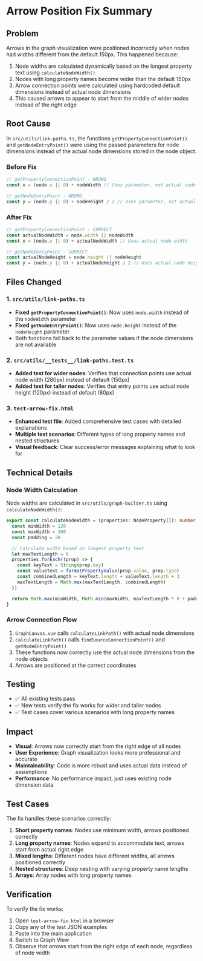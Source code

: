# Arrow Position Fix Summary

## Problem

Arrows in the graph visualization were positioned incorrectly when nodes had widths different from the default 150px. This happened because:

1. Node widths are calculated dynamically based on the longest property text using `calculateNodeWidth()`
2. Nodes with long property names become wider than the default 150px
3. Arrow connection points were calculated using hardcoded default dimensions instead of actual node dimensions
4. This caused arrows to appear to start from the middle of wider nodes instead of the right edge

## Root Cause

In `src/utils/link-paths.ts`, the functions `getPropertyConnectionPoint()` and `getNodeEntryPoint()` were using the passed parameters for node dimensions instead of the actual node dimensions stored in the node object.

### Before Fix

```typescript
// getPropertyConnectionPoint - WRONG
const x = (node.x || 0) + nodeWidth // Uses parameter, not actual node width

// getNodeEntryPoint - WRONG
const y = (node.y || 0) + nodeHeight / 2 // Uses parameter, not actual node height
```

### After Fix

```typescript
// getPropertyConnectionPoint - CORRECT
const actualNodeWidth = node.width || nodeWidth
const x = (node.x || 0) + actualNodeWidth // Uses actual node width

// getNodeEntryPoint - CORRECT
const actualNodeHeight = node.height || nodeHeight
const y = (node.y || 0) + actualNodeHeight / 2 // Uses actual node height
```

## Files Changed

### 1. `src/utils/link-paths.ts`

- **Fixed `getPropertyConnectionPoint()`**: Now uses `node.width` instead of the `nodeWidth` parameter
- **Fixed `getNodeEntryPoint()`**: Now uses `node.height` instead of the `nodeHeight` parameter
- Both functions fall back to the parameter values if the node dimensions are not available

### 2. `src/utils/__tests__/link-paths.test.ts`

- **Added test for wider nodes**: Verifies that connection points use actual node width (280px) instead of default (150px)
- **Added test for taller nodes**: Verifies that entry points use actual node height (120px) instead of default (80px)

### 3. `test-arrow-fix.html`

- **Enhanced test file**: Added comprehensive test cases with detailed explanations
- **Multiple test scenarios**: Different types of long property names and nested structures
- **Visual feedback**: Clear success/error messages explaining what to look for

## Technical Details

### Node Width Calculation

Node widths are calculated in `src/utils/graph-builder.ts` using `calculateNodeWidth()`:

```typescript
export const calculateNodeWidth = (properties: NodeProperty[]): number => {
  const minWidth = 120
  const maxWidth = 300
  const padding = 20

  // Calculate width based on longest property text
  let maxTextLength = 0
  properties.forEach((prop) => {
    const keyText = String(prop.key)
    const valueText = formatPropertyValue(prop.value, prop.type)
    const combinedLength = keyText.length + valueText.length + 3
    maxTextLength = Math.max(maxTextLength, combinedLength)
  })

  return Math.max(minWidth, Math.min(maxWidth, maxTextLength * 8 + padding))
}
```

### Arrow Connection Flow

1. `GraphCanvas.vue` calls `calculateLinkPath()` with actual node dimensions
2. `calculateLinkPath()` calls `findSourceConnectionPoint()` and `getNodeEntryPoint()`
3. These functions now correctly use the actual node dimensions from the node objects
4. Arrows are positioned at the correct coordinates

## Testing

- ✅ All existing tests pass
- ✅ New tests verify the fix works for wider and taller nodes
- ✅ Test cases cover various scenarios with long property names

## Impact

- **Visual**: Arrows now correctly start from the right edge of all nodes
- **User Experience**: Graph visualization looks more professional and accurate
- **Maintainability**: Code is more robust and uses actual data instead of assumptions
- **Performance**: No performance impact, just uses existing node dimension data

## Test Cases

The fix handles these scenarios correctly:

1. **Short property names**: Nodes use minimum width, arrows positioned correctly
2. **Long property names**: Nodes expand to accommodate text, arrows start from actual right edge
3. **Mixed lengths**: Different nodes have different widths, all arrows positioned correctly
4. **Nested structures**: Deep nesting with varying property name lengths
5. **Arrays**: Array nodes with long property names

## Verification

To verify the fix works:

1. Open `test-arrow-fix.html` in a browser
2. Copy any of the test JSON examples
3. Paste into the main application
4. Switch to Graph View
5. Observe that arrows start from the right edge of each node, regardless of node width
